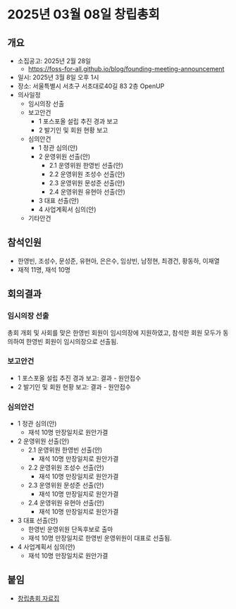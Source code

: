 # 2025년 03월 08일 창립총회

## 개요

- 소집공고: 2025년 2월 28일
  - https://foss-for-all.github.io/blog/founding-meeting-announcement
- 일시: 2025년 3월 8일 오후 1시
- 장소: 서울특별시 서초구 서초대로40길 83 2층 OpenUP
- 의사일정
  - 임시의장 선출
  - 보고안건
    - 1 포스포올 설립 추진 경과 보고
    - 2 발기인 및 회원 현황 보고
  - 심의안건
    - 1 정관 심의(안)
    - 2 운영위원 선출(안)
      - 2.1 운영위원 한영빈 선출(안)
      - 2.2 운영위원 조성수 선출(안)
      - 2.3 운영위원 문성준 선출(안)
      - 2.4 운영위원 유현아 선출(안)
    - 3 대표 선출(안)
    - 4 사업계획서 심의(안)
  - 기타안건

## 참석인원

- 한영빈, 조성수, 문성준, 유현아, 은은수, 임상빈, 남정현, 최경건, 황동하, 이재열
- 재적 11명, 재석 10명

## 회의결과

### 임시의장 선출

총회 개회 및 사회를 맞은 한영빈 회원이 임시의장에 지원하였고, 참석한 회원 모두가 동의하여 한영빈 회원이 임시의장으로 선출됨.

### 보고안건

- 1 포스포올 설립 추진 경과 보고: 결과 - 원안접수
- 2 발기인 및 회원 현황 보고: 결과 - 원안접수

### 심의안건

- 1 정관 심의(안)
  - 재석 10명 만장일치로 원안가결
- 2 운영위원 선출(안)
  - 2.1 운영위원 한영빈 선출(안)
    - 재석 10명 만장일치로 원안가결
  - 2.2 운영위원 조성수 선출(안)
    - 재석 10명 만장일치로 원안가결
  - 2.3 운영위원 문성준 선출(안)
    - 재석 10명 만장일치로 원안가결
  - 2.4 운영위원 유현아 선출(안)
    - 재석 10명 만장일치로 원안가결
- 3 대표 선출(안)
  - 한영빈 운영위원 단독후보로 출마
  - 재석 10명 만장일치로 한영빈 운영위원이 대표로 선출됨.
- 4 사업계획서 심의(안)
  - 재석 10명 만장일치로 원안가결

## 붙임

- [창립총회 자료집](./창립총회%20자료집.pdf)